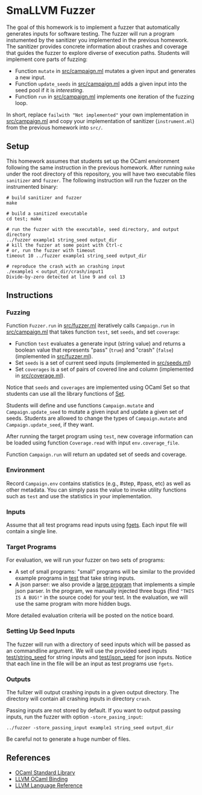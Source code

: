 # SmaLLVM Fuzzer
The goal of this homework is to implement a fuzzer that automatically generates inputs for software testing.
The fuzzer will run a program instumented by the sanitizer you implemented in the previous homework.
The sanitizer provides concrete information about crashes and coverage that guides the fuzzer to explore diverse of execution paths.
Students will implement core parts of fuzzing:
- Function `mutate` in [src/campaign.ml](src/campaign.ml) mutates a given input and generates a new input.
- Function `update_seeds` in [src/campaign.ml](src/campaign.ml) adds a given input into the seed pool if it is *interesting*.
- Function `run` in [src/campaign.ml](src/campaign.ml) implements one iteration of the fuzzing loop.

In short, replace `failwith "Not implemented"` your own implementation in [src/campaign.ml](src/campaign.ml)
and copy your implementation of sanitizer (`instrument.ml`) from the previous homework into `src/`.

## Setup
This homework assumes that students set up the OCaml environment following the same instruction in the previous homework.
After running `make` under the root directory of this repository, you will have two executable files `sanitizer` and `fuzzer`.
The following instruction will run the fuzzer on the instrumented binary:
```
# build sanitizer and fuzzer
make

# build a sanitized executable
cd test; make

# run the fuzzer with the executable, seed directory, and output directory
../fuzzer example1 string_seed output_dir
# kill the fuzzer at some point with Ctrl-c
# or, run the fuzzer with timeout
timeout 10 ../fuzzer example1 string_seed output_dir

# reproduce the crash with an crashing input
./example1 < output_dir/crash/input1
Divide-by-zero detected at line 9 and col 13
```

## Instructions
### Fuzzing
Function `Fuzzer.run` in [src/fuzzer.ml](src/fuzzer.ml) iteratively calls `Campaign.run` in [src/campaign.ml](src/campaign.ml) that
takes function `test`, set `seeds`, and set `coverage`:
- Function `test` evaluates a generate input (string value) and returns a boolean value that represents "pass" (`true`) and "crash" (`false`) (implemented in [src/fuzzer.ml](src/fuzzer.ml)).
- Set `seeds` is a set of current seed inputs (implemented in [src/seeds.ml](src/seeds.ml))
- Set `coverages` is a set of pairs of covered line and column (implemented in [src/coverage.ml](src/coverage.ml)).

Notice that `seeds` and `coverages` are implemented using OCaml Set so that students can use all the library functions of [Set](https://ocaml.org/api/Set.Make.html).

Students will define and use functions `Campaign.mutate` and `Campaign.update_seed` to mutate a given input and update a given set of seeds.
Students are allowed to change the types of `Campaign.mutate` and `Campaign.update_seed`, if they want.

After running the target program using `test`, new coverage information can be loaded using function `Coverage.read` with input `env.coverage_file`.

Function `Campaign.run` will return an updated set of seeds and coverage.

### Environment
Record `Campaign.env` contains statistics (e.g., #step, #pass, etc) as well as other metadata.
You can simply pass the value to invoke utility functions such as `test` and use the statistics in your implementation.

### Inputs
Assume that all test programs read inputs using [fgets](https://en.cppreference.com/w/c/io/fgets).
Each input file will contain a single line.

### Target Programs
For evaluation, we will run your fuzzer on two sets of programs:
- A set of small programs: "small" programs will be similar to the provided example programs in [test](test) that take string inputs.
- A json parser: we also provide a [large program](test/json_parser.c) that implements a simple json parser.
In the program, we manually injected three bugs (find `"THIS IS A BUG!"` in the source code) for your test.
In the evaluation, we will use the same program witn more hidden bugs.

More detailed evaluation criteria will be posted on the notice board.

### Setting Up Seed Inputs
The fuzzer will run with a directory of seed inputs which will be passed as an commandline argument.
We will use the provided seed inputs [test/string_seed](test/string_seed) for string inputs and [test/json_seed](test/json_seed) for json inputs.
Notice that each line in the file will be an input as test programs use `fgets`.

### Outputs
The fullzer will output crashing inputs in a given output directory. The directory will contain all crashing inputs in directory `crash`.

Passing inputs are not stored by default. If you want to output passing inputs, run the fuzzer with option `-store_pasing_input`:
```
../fuzzer -store_passing_input example1 string_seed output_dir
```
Be careful not to generate a huge number of files.

## References
- [OCaml Standard Library](http://caml.inria.fr/pub/docs/manual-ocaml/libref)
- [LLVM OCaml Binding](https://llvm.moe/ocaml/Llvm.html)
- [LLVM Language Reference](https://llvm.org/docs/LangRef.html)

